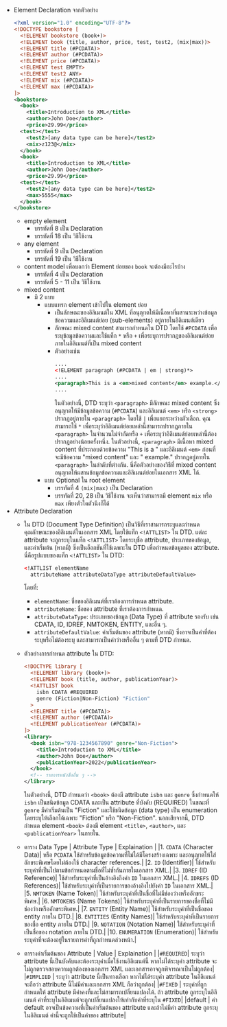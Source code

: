 - Element Declaration จากตัวอย่าง
  ```xml
  <?xml version="1.0" encoding="UTF-8"?>
  <!DOCTYPE bookstore [
    <!ELEMENT bookstore (book+)>
    <!ELEMENT book (title, author, price, test, test2, (mix|max))>
    <!ELEMENT title (#PCDATA)>
    <!ELEMENT author (#PCDATA)>
    <!ELEMENT price (#PCDATA)>
    <!ELEMENT test EMPTY>
    <!ELEMENT test2 ANY>
    <!ELEMENT mix (#PCDATA)>
    <!ELEMENT max (#PCDATA)>
  ]>
  <bookstore>
    <book>
      <title>Introduction to XML</title>
      <author>John Doe</author>
      <price>29.99</price>
  	<test></test>
      <test2>[any data type can be here]</test2>
      <mix>z123@</mix>
    </book>
    <book>
      <title>Introduction to XML</title>
      <author>John Doe</author>
      <price>29.99</price>
  	<test></test>
      <test2>[any data type can be here]</test2>
      <max>5555</max>
    </book>
  </bookstore>
  ```
	- empty element
		- บรรทัดที่ 8 เป็น Declaration
		- บรรทัดที่ 18 เป็น วิธีใช้งาน
	- any element
		- บรรทัดที่ 9 เป็น Declaration
		- บรรทัดที่ 19 เป็น วิธีใช้งาน
	- content model เพื่อบอกว่า Element ย่อยของ `book` จะต้องมีอะไรบ้าง
		- บรรทัดที่ 4 เป็น Declaration
		- บรรทัดที่ 5 - 11 เป็น วิธีใช้งาน
	- mixed content
		- มี 2 แบบ
			- แบบแทรก element เข้าไปใน element ย่อย
				- เป็นลักษณะของอิลิเมนต์ใน XML ที่อนุญาตให้มีเนื้อหาที่ผสานระหว่างข้อมูลข้อความและอิลิเมนต์ย่อย (sub-elements) อยู่ภายในอิลิเมนต์เดียว
				- ลักษณะ mixed content สามารถกำหนดใน DTD โดยใช้ `#PCDATA` เพื่อระบุข้อมูลข้อความและใช้แท็ก `*` หรือ `+` เพื่อระบุการปรากฎของอิลิเมนต์ย่อยภายในอิลิเมนต์ที่เป็น mixed content
				- ตัวอย่างเช่น
				  ```xml
				  ....
				  <!ELEMENT paragraph (#PCDATA | em | strong)*>
				  ....
				  <paragraph>This is a <em>mixed content</em> example.</paragraph>
				  ....
				  ```
				  ในตัวอย่างนี้, DTD ระบุว่า `<paragraph>` มีลักษณะ mixed content ซึ่งอนุญาตให้มีข้อมูลข้อความ (`#PCDATA`) และอิลิเมนต์ `<em>` หรือ `<strong>` ปรากฎอยู่ภายใน `<paragraph>` โดยใช้ `|` เพื่อแยกระหว่างตัวเลือก. คุณสามารถใช้ `*` เพื่อระบุว่าอิลิเมนต์ย่อยเหล่านี้สามารถปรากฎภายใน `<paragraph>` ในจำนวนไม่จำกัดหรือ `+` เพื่อระบุว่าอิลิเมนต์ย่อยเหล่านี้ต้องปรากฎอย่างน้อยครั้งหนึ่ง.
				  ในตัวอย่างนี้, `<paragraph>` มีเนื้อหา mixed content ที่ประกอบด้วยข้อความ "This is a " และอิลิเมนต์ `<em>` ก่อนที่จะมีข้อความ "mixed content" และ " example." ปรากฎอยู่ภายใน `<paragraph>` ในลำดับที่ต่างกัน. นี่คือตัวอย่างของวิธีที่ mixed content อนุญาตให้ผสานข้อมูลข้อความและอิลิเมนต์ย่อยในเอกสาร XML ได้.
			- แบบ Optional ใน root element
				- บรรทัดที่ 4 `(mix|max)` เป็น Declaration
				- บรรทัดที่ 20, 28 เป็น วิธีใช้งาน จะเห็นว่าสามารถมี element `mix` หรือ `max` เพียงตัวใดตัวนึงก็ได้
- Attribute Declaration
	- ใน DTD (Document Type Definition) เป็นวิธีที่เราสามารถระบุและกำหนดคุณลักษณะของอิลิเมนต์ในเอกสาร XML โดยใช้แท็ก `<!ATTLIST>` ใน DTD. แต่ละ attribute จะถูกระบุในแท็ก `<!ATTLIST>` โดยระบุชื่อ attribute, ประเภทของข้อมูล, และค่าเริ่มต้น (หากมี) ซึ่งเป็นอ็อกชันที่ใช้เฉพาะใน DTD เพื่อกำหนดข้อมูลของ attribute. นี่คือรูปแบบของแท็ก `<!ATTLIST>` ใน DTD:
	  ```xml
	  <!ATTLIST elementName
	    attributeName attributeDataType attributeDefaultValue>
	  ```
	  โดยที่:
		- `elementName`: ชื่อของอิลิเมนต์ที่เราต้องการกำหนด attribute.
		- `attributeName`: ชื่อของ attribute ที่เราต้องการกำหนด.
		- `attributeDataType`: ประเภทของข้อมูล (Data Type) ที่ attribute รองรับ เช่น CDATA, ID, IDREF, NMTOKEN, ENTITY, และอื่น ๆ.
		- `attributeDefaultValue`: ค่าเริ่มต้นของ attribute (หากมี) ซึ่งอาจเป็นค่าที่ต้องระบุหรือไม่ต้องระบุ และสามารถเป็นค่าว่างหรืออื่น ๆ ตามที่ DTD กำหนด.
	- ตัวอย่างการกำหนด attribute ใน DTD:
	  
	  ```xml
	  <!DOCTYPE library [
	    <!ELEMENT library (book+)>
	    <!ELEMENT book (title, author, publicationYear)>
	    <!ATTLIST book
	      isbn CDATA #REQUIRED
	      genre (Fiction|Non-Fiction) "Fiction"
	    >
	    <!ELEMENT title (#PCDATA)>
	    <!ELEMENT author (#PCDATA)>
	    <!ELEMENT publicationYear (#PCDATA)>
	  ]>
	  <library>
	    <book isbn="978-1234567890" genre="Non-Fiction">
	      <title>Introduction to XML</title>
	      <author>John Doe</author>
	      <publicationYear>2022</publicationYear>
	    </book>
	    <!-- รายการหนังสืออื่น ๆ -->
	  </library>
	  
	  ```
	  
	  ในตัวอย่างนี้, DTD กำหนดว่า `<book>` ต้องมี attribute `isbn` และ `genre` ซึ่งกำหนดให้ `isbn` เป็นชนิดข้อมูล CDATA และเป็น attribute ที่บังคับ (REQUIRED) ในขณะที่ `genre` มีค่าเริ่มต้นเป็น "Fiction" และใช้ชนิดข้อมูล (data type) เป็น enumeration โดยระบุให้เลือกได้เฉพาะ "Fiction" หรือ "Non-Fiction". นอกเสียจากนี้, DTD กำหนด element `<book>` ต้องมี element `<title>`, `<author>`, และ `<publicationYear>` ในภายใน.
	- ตาราง Data Type
	  | Attribute Type | Explaination |
	  |1. `CDATA` (Character Data)| หรือ `PCDATA` ใช้สำหรับข้อมูลข้อความที่ไม่ได้มีโครงสร้างเฉพาะ และอนุญาตให้ใส่อักขระพิเศษโดยไม่ต้องใช้ character references.|
	  |2. `ID` (Identifier)| ใช้สำหรับระบุค่าที่เป็นไปตามข้อกำหนดตามชื่อที่ไม่ซ้ำกันภายในเอกสาร XML.|
	  |3. `IDREF` (ID Reference)| ใช้สำหรับระบุค่าที่เป็นอ้างอิงถึงค่า `ID` ในเอกสาร XML.|
	  |4. `IDREFS` (ID References)| ใช้สำหรับระบุค่าที่เป็นรายการของอ้างอิงไปยังค่า `ID` ในเอกสาร XML.|
	  |5. `NMTOKEN` (Name Token)| ใช้สำหรับระบุค่าที่เป็นชื่อที่ไม่มีช่องว่างหรืออักขระพิเศษ.|
	  |6. `NMTOKENS` (Name Tokens)| ใช้สำหรับระบุค่าที่เป็นรายการของชื่อที่ไม่มีช่องว่างหรืออักขระพิเศษ.|
	  |7. `ENTITY` (Entity Name)| ใช้สำหรับระบุค่าที่เป็นชื่อของ entity ภายใน DTD.|
	  |8. `ENTITIES` (Entity Names)| ใช้สำหรับระบุค่าที่เป็นรายการของชื่อ entity ภายใน DTD.|
	  |9. `NOTATION` (Notation Name)| ใช้สำหรับระบุค่าที่เป็นชื่อของ notation ภายใน DTD.|
	  |10. `ENUMERATION` (Enumeration)| ใช้สำหรับระบุค่าที่จะต้องอยู่ในรายการค่าที่ถูกกำหนดล่วงหน้า.|
	- ตารางค่าเริ่มต้นของ Attribute
	  | Value     | Explaination |
	  |`#REQUIRED`| ระบุว่า attribute นี้เป็นบังคับและต้องระบุค่าเมื่อใช้งานอิลิเมนต์นี้ หากไม่ได้ระบุค่า attribute จะไม่ถูกตรวจสอบความถูกต้องของเอกสาร XML และเอกสารอาจถูกพิจารณาเป็นไม่ถูกต้อง|
	  |`#IMPLIED` | ระบุว่า attribute นี้เป็นทางเลือก หากไม่ได้ระบุค่า attribute ในอิลิเมนต์ จะถือว่า attribute นี้ไม่มีค่าและเอกสาร XML ถือว่าถูกต้อง|
	  |`#FIXED`   | ระบุค่าที่ถูกกำหนดให้ attribute มีค่าคงที่และไม่สามารถเปลี่ยนแปลงได้. ถ้า attribute ถูกระบุในอิลิเมนต์ ค่าที่ระบุในอิลิเมนต์จะถูกเปลี่ยนแปลงให้เท่ากับค่าที่ระบุใน `#FIXED`|
	  |default    | ค่า default อาจเป็นข้อความที่เป็นค่าเริ่มต้นของ attribute และถ้าไม่มีค่า attribute ถูกระบุในอิลิเมนต์ ค่านี้จะถูกใช้เป็นค่าของ attribute|